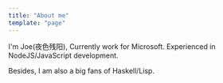 ```yaml
---
title: "About me"
template: "page"
---
```


I'm Joe(夜色残阳), Currently work for Microsoft. Experienced in NodeJS/JavaScript development.

Besides, I am also a big fans of Haskell/Lisp.
